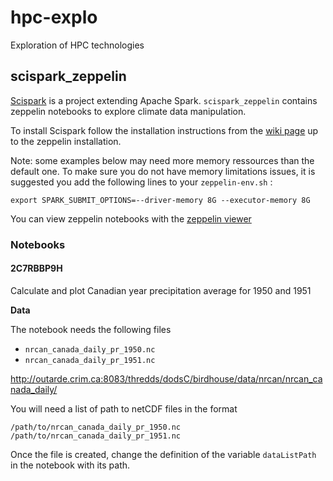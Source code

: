 # hpc-explo
Exploration of HPC technologies

## scispark_zeppelin
[Scispark](https://github.com/SciSpark/SciSpark) is a project extending Apache Spark.
`scispark_zeppelin` contains zeppelin notebooks to explore climate data manipulation.

To install Scispark follow the installation instructions from the [wiki page](https://github.com/SciSpark/SciSpark/wiki/2.-Installation) up to the zeppelin installation.

Note: some examples below may need more memory ressources than the default one. To make sure you do not have memory limitations issues, it is suggested you add the following lines to your `zeppelin-env.sh` :

```
export SPARK_SUBMIT_OPTIONS=--driver-memory 8G --executor-memory 8G
```

You can view zeppelin notebooks with the [zeppelin viewer](https://www.zeppelinhub.com/viewer)

### Notebooks

#### 2C7RBBP9H
Calculate and plot Canadian year precipitation average for 1950 and 1951

**Data**

The notebook needs the following files

* `nrcan_canada_daily_pr_1950.nc`
* `nrcan_canada_daily_pr_1951.nc`

http://outarde.crim.ca:8083/thredds/dodsC/birdhouse/data/nrcan/nrcan_canada_daily/

You will need a list of path to netCDF files in the format
```
/path/to/nrcan_canada_daily_pr_1950.nc
/path/to/nrcan_canada_daily_pr_1951.nc
```
Once the file is created, change the definition of the variable `dataListPath` in the notebook with its path.

